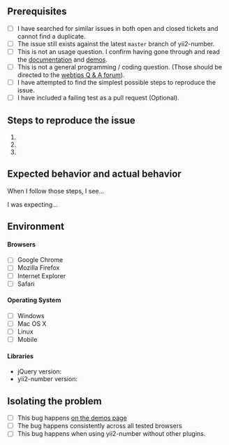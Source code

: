 ## Prerequisites

- [ ] I have searched for similar issues in both open and closed tickets and cannot find a duplicate.
- [ ] The issue still exists against the latest `master` branch of yii2-number.
- [ ] This is not an usage question. I confirm having gone through and read the [documentation](http://demos.krajee.com/number) and [demos](http://demos.krajee.com/number-demo).
- [ ] This is not a general programming / coding question. (Those should be directed to the [webtips Q & A forum](http://webtips.krajee.com/questions)).
- [ ] I have attempted to find the simplest possible steps to reproduce the issue.
- [ ] I have included a failing test as a pull request (Optional).

## Steps to reproduce the issue

1.
2.
3.

## Expected behavior and actual behavior

When I follow those steps, I see...

I was expecting...

## Environment

#### Browsers

- [ ] Google Chrome
- [ ] Mozilla Firefox
- [ ] Internet Explorer
- [ ] Safari

#### Operating System

- [ ] Windows
- [ ] Mac OS X
- [ ] Linux
- [ ] Mobile

#### Libraries

- jQuery version:
- yii2-number version:

## Isolating the problem

- [ ] This bug happens [on the demos page](https://demos.krajee.com/number-demo)
- [ ] The bug happens consistently across all tested browsers
- [ ] This bug happens when using yii2-number without other plugins.
